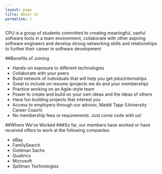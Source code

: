 ```yaml
---
layout: page
title: About Us
permalink: /
---
```


CPU is a group of students committed to creating meaningful, useful software tools in a team environment, collaborate with other aspiring software engineers and develop strong networking skills and relationships to further their career in software development

##Benefits of Joining
- Hands-on exposure to different technologies
- Collaborate with your peers
- Build network of individuals that will help you get jobs/internships
- Great to include on resume (projects we do and your membership)
- Practice working on an Agile-style team
- Power to create and build on your own ideas and the ideas of others
- Have fun building projects that interest you
- Access to employers through our advisor, Maddi Tapp (University Career Coach)
- No membership fees or requirements. Just come code with us!

##Where We've Worked
###So far, our members have worked or have received offers to work at the following companies:
- eBay
- FamilySearch
- Goldman Sachs
- Qualtrics
- Microsoft
- Spillman Technologies
